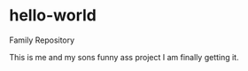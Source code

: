 # hello-world
Family Repository


This is me and my sons funny ass project
I am finally getting it.

